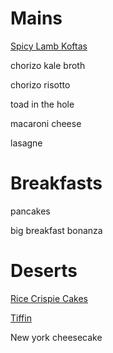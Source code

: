 # Mains

[Spicy Lamb Koftas](spicy-lamb-koftas.md)

chorizo kale broth

chorizo risotto

toad in the hole

macaroni cheese

lasagne

# Breakfasts

pancakes

big breakfast bonanza

# Deserts

[Rice Crispie Cakes](rice-crispie-cakes.md)

[Tiffin](tiffin.md)

New york cheesecake
